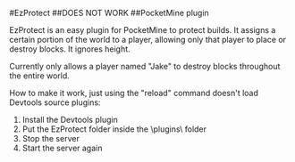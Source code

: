 #EzProtect
##DOES NOT WORK
##PocketMine plugin

EzProtect is an easy plugin for PocketMine to protect builds. It assigns a certain portion of the world to a player, allowing only that player to place or destroy blocks. It ignores height.


Currently only allows a player named "Jake" to destroy blocks throughout the entire world.

How to make it work, just using the "reload" command doesn't load Devtools source plugins:
1. Install the Devtools plugin
2. Put the EzProtect folder inside the \plugins\ folder
3. Stop the server
4. Start the server again
